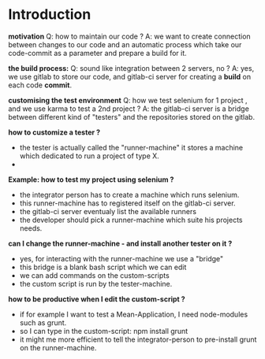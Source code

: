 # Introduction

**motivation**
 Q: how to maintain our code ?
 A: we want to create connection between changes to our code and an automatic process which take our code-commit as a parameter and prepare a build for it.


**the build process:**
 Q: sound like integration between 2 servers, no ?
 A: yes, we use gitlab to store our code, and gitlab-ci server for creating a **build** on each code **commit**.


**customising the test environment**
 Q: how we test selenium for 1 project , and we use karma to test a 2nd project  ?
 A: the gitlab-ci server is a bridge between different kind of "testers" and the repositories stored on the gitlab.


**how to customize a tester  ?**
- the tester is actually called the "runner-machine" it stores a machine which dedicated to run a project of type X.
- 

**Example: how to test my project using selenium ?**
- the integrator person has to create a machine which runs selenium.
- this runner-machine has to registered itself on the gitlab-ci server.
- the gitlab-ci server eventualy list the available runners
- the developer should pick a runner-machine which suite his projects needs.


**can I change the runner-machine - and install another tester on it ?**
- yes, for interacting with the runner-machine we use a "bridge"
- this bridge is a blank bash script which we can edit
- we can add commands on the custom-scripts
- the custom script is run by the tester-machine.


**how to be productive when I edit the custom-script ?**
- if for example I want to test a Mean-Application, I need node-modules such as grunt.
- so I can type in the custom-script: npm install grunt
- it might me more efficient to tell the integrator-person to pre-install grunt on the runner-machine.
